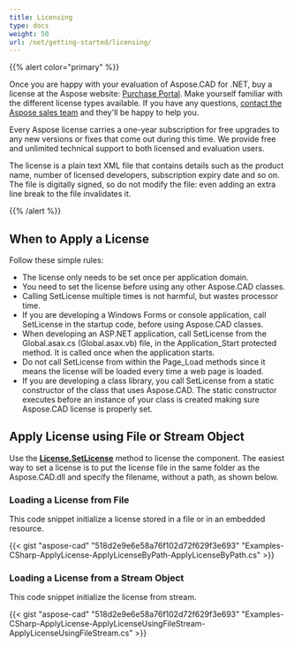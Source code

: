 ```yaml
---
title: Licensing
type: docs
weight: 50
url: /net/getting-started/licensing/
---
```


{{% alert color="primary" %}}

Once you are happy with your evaluation of Aspose.CAD for .NET, buy a license at the Aspose website: [Purchase Portal](https://purchase.aspose.com/buy). Make yourself familiar with the different license types available. If you have any questions, [contact the Aspose sales team](https://about.aspose.com/contact) and they'll be happy to help you.

Every Aspose license carries a one-year subscription for free upgrades to any new versions or fixes that come out during this time. We provide free and unlimited technical support to both licensed and evaluation users.

The license is a plain text XML file that contains details such as the product name, number of licensed developers, subscription expiry date and so on. The file is digitally signed, so do not modify the file: even adding an extra line break to the file invalidates it.

{{% /alert %}}

## **When to Apply a License**

Follow these simple rules:

- The license only needs to be set once per application domain.
- You need to set the license before using any other Aspose.CAD classes.
- Calling SetLicense multiple times is not harmful, but wastes processor time.
- If you are developing a Windows Forms or console application, call SetLicense in the startup code, before using Aspose.CAD classes.
- When developing an ASP.NET application, call SetLicense from the Global.asax.cs (Global.asax.vb) file, in the Application_Start protected method. It is called once when the application starts.
- Do not call SetLicense from within the Page_Load methods since it means the license will be loaded every time a web page is loaded.
- If you are developing a class library, you call SetLicense from a static constructor of the class that uses Aspose.CAD. The static constructor executes before an instance of your class is created making sure Aspose.CAD license is properly set.

## **Apply License using File or Stream Object**

Use the **[License.SetLicense](https://reference.aspose.com/cad/net/aspose.cad.license/setlicense/methods/1)** method to license the component. The easiest way to set a license is to put the license file in the same folder as the Aspose.CAD.dll and specify the filename, without a path, as shown below.

### **Loading a License from File**

This code snippet initialize a license stored in a file or in an embedded resource.

{{< gist "aspose-cad" "518d2e9e6e58a76f102d72f629f3e693" "Examples-CSharp-ApplyLicense-ApplyLicenseByPath-ApplyLicenseByPath.cs" >}}

### **Loading a License from a Stream Object**

This code snippet initialize the license from stream.

{{< gist "aspose-cad" "518d2e9e6e58a76f102d72f629f3e693" "Examples-CSharp-ApplyLicense-ApplyLicenseUsingFileStream-ApplyLicenseUsingFileStream.cs" >}}
